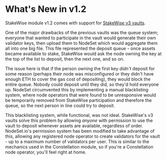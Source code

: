 # What's New in v1.2

StakeWise module v1.2 comes with support for [StakeWise v3 vaults](https://docs.stakewise.io/protocol-overview-in-depth/introduction).

One of the major drawbacks of the previous vaults was the queue system; everyone that wanted to participate in the vault would generate their own validator keys, then upload them to NodeSet which would aggregate them all into one big file. This file represented the deposit queue - once assets became available to stake, StakeWise would ask the node owning the key at the top of the list to deposit, then the next one, and so on.

The issue here is that if the person owning the first key _didn't_ deposit for some reason (perhaps their node was misconfigured or they didn't have enough ETH to cover the gas cost of depositing), they would block the entire queue. Nobody could deposit until they did, so they'd hold everyone up. NodeSet circumvented this by implementing a manual blacklisting system, where node operators that were found to be unresponsive would be temporarily removed from StakeWise participation and therefore the queue, so the next person in line could try to deposit.

This blacklisting system, while functional, was not ideal. StakeWise's v3 vaults solve this problem by allowing _anyone_ with permission to use the vault to deposit whenever assets are available, regardless of order. NodeSet.io's permission system has been modified to take advantage of this, allowing any registered node operator to create validators for the vault - up to a maximum number of validators per user. This is similar to the mechanics used in the Constellation module, so if you're a Constellation node operator, you'll feel right at home.
